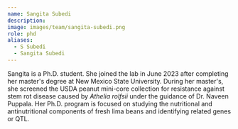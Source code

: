 ```yaml
---
name: Sangita Subedi
description:
image: images/team/sangita-subedi.png
role: phd
aliases:
  - S Subedi
  - Sangita Subedi
---
```

Sangita is a Ph.D. student. She joined the lab in June 2023 after completing her master's degree at New Mexico State University. During her master's, she screened the USDA peanut mini-core collection for resistance against stem rot disease caused by _Athelia rolfsii_ under the guidance of Dr. Naveen Puppala. Her Ph.D. program is focused on studying the nutritional and antinutritional components of fresh lima beans and identifying related genes or QTL.
